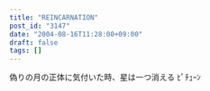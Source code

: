 ```yaml
---
title: "REINCARNATION"
post_id: "3147"
date: "2004-08-16T11:28:00+09:00"
draft: false
tags: []
---
```



偽りの月の正体に気付いた時、星は一つ消える  ﾋﾟﾁｭｰﾝ
